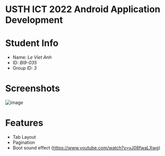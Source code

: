 USTH ICT 2022 Android Application Development
=====================================================

Student Info
===

* Name: *Le Viet Anh*
* ID: *BI9-035*
* Group ID: *3*

Screenshots
===
![image](https://user-images.githubusercontent.com/47298653/138396393-9dff994b-39ed-4ef8-9375-0b6acc8ed58d.png)

Features
===
- Tab Layout
- Pagination
- Boot sound effect (https://www.youtube.com/watch?v=vJ08fwaLXwg)
